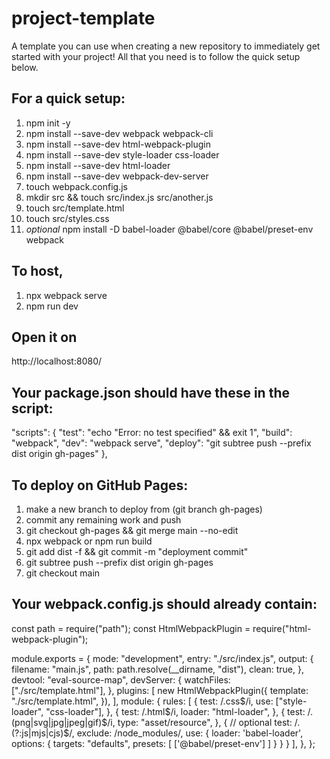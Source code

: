 # project-template
A template you can use when creating a new repository to immediately get started with your project! All that you need is to follow the quick setup below.

## For a quick setup:
1. npm init -y
2. npm install --save-dev webpack webpack-cli
3. npm install --save-dev html-webpack-plugin
4. npm install --save-dev style-loader css-loader
5. npm install --save-dev html-loader
6. npm install --save-dev webpack-dev-server
7. touch webpack.config.js
8. mkdir src && touch src/index.js src/another.js
9. touch src/template.html
10. touch src/styles.css
11. *optional* npm install -D babel-loader @babel/core @babel/preset-env webpack

## To host, 
1. npx webpack serve
2. npm run dev

## Open it on 
http://localhost:8080/

## Your package.json should have these in the script: 

"scripts": {
    "test": "echo \"Error: no test specified\" && exit 1",
    "build": "webpack",
    "dev": "webpack serve",
    "deploy": "git subtree push --prefix dist origin gh-pages"
},

## To deploy on GitHub Pages:
1. make a new branch to deploy from (git branch gh-pages)
2. commit any remaining work and push
3. git checkout gh-pages && git merge main --no-edit
4. npx webpack or npm run build
5. git add dist -f && git commit -m "deployment commit"
6. git subtree push --prefix dist origin gh-pages
7. git checkout main

## Your webpack.config.js should already contain: 

const path = require("path");
const HtmlWebpackPlugin = require("html-webpack-plugin");

module.exports = {
  mode: "development",
  entry: "./src/index.js",
  output: {
    filename: "main.js",
    path: path.resolve(__dirname, "dist"),
    clean: true,
  },
  devtool: "eval-source-map",
  devServer: {
    watchFiles: ["./src/template.html"],
  },
  plugins: [
    new HtmlWebpackPlugin({
      template: "./src/template.html",
    }),
  ],
  module: {
    rules: [
      {
        test: /\.css$/i,
        use: ["style-loader", "css-loader"],
      },
      {
        test: /\.html$/i,
        loader: "html-loader",
      },
      {
        test: /\.(png|svg|jpg|jpeg|gif)$/i,
        type: "asset/resource",
      },
      { // optional
        test: /\.(?:js|mjs|cjs)$/,
        exclude: /node_modules/,
        use: {
          loader: 'babel-loader',
          options: {
            targets: "defaults",
            presets: [
              ['@babel/preset-env']
            ]
          }
        }
      }
    ],
  },
};